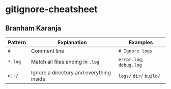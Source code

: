 # gitignore-cheatsheet

## Branham Karanja

| Pattern | Explanation                      | Examples                 |
| ------- | -------------------------------- | ------------------------ |
| `#`     | Comment line                     | `# Ignore logs`          |
| `*.log` | Match all files ending in `.log` | `error.log`, `debug.log` |
|`dir/` | Ignore a directory and everything inside | `logs/` `dir/` `build/`
